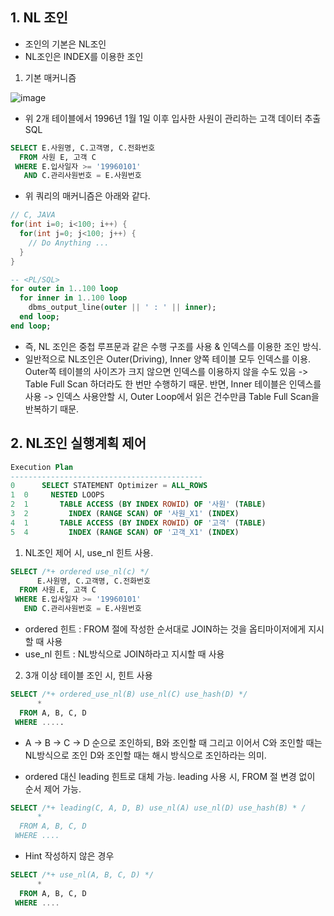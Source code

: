 ## 1. NL 조인
- 조인의 기본은 NL조인
- NL조인은 INDEX를 이용한 조인

1) 기본 매커니즘
  
![image](https://github.com/Jung9928/SQL-TUNING/assets/45419456/16fe35e5-0f02-424d-8391-5d83fa78fb8f)

  - 위 2개 테이블에서 1996년 1월 1일 이후 입사한 사원이 관리하는 고객 데이터 추출 SQL
  ```SQL
  SELECT E.사원명, C.고객명, C.전화번호
    FROM 사원 E, 고객 C
   WHERE E.입사일자 >= '19960101'
     AND C.관리사원번호 = E.사원번호
  ```

  - 위 쿼리의 매커니즘은 아래와 같다.
  ```JAVA
  // C, JAVA
  for(int i=0; i<100; i++) {
    for(int j=0; j<100; j++) {
      // Do Anything ...
    }
  }
  ```

  ```SQL
  -- <PL/SQL>
  for outer in 1..100 loop
    for inner in 1..100 loop
      dbms_output_line(outer || ' : ' || inner);
    end loop;
  end loop;
  ```
  - 즉, NL 조인은 중첩 루프문과 같은 수행 구조를 사용 & 인덱스를 이용한 조인 방식.
  - 일반적으로 NL조인은 Outer(Driving), Inner 양쪽 테이블 모두 인덱스를 이용.
    Outer쪽 테이블의 사이즈가 크지 않으면 인덱스를 이용하지 않을 수도 있음 -> Table Full Scan 하더라도 한 번만 수행하기 때문.
    반면, Inner 테이블은 인덱스를 사용 -> 인덱스 사용안할 시, Outer Loop에서 읽은 건수만큼 Table Full Scan을 반복하기 때문.


## 2. NL조인 실행계획 제어

```SQL
Execution Plan
-------------------------------------------
0      SELECT STATEMENT Optimizer = ALL_ROWS
1  0     NESTED LOOPS
2  1       TABLE ACCESS (BY INDEX ROWID) OF '사원' (TABLE)
3  2         INDEX (RANGE SCAN) OF '사원_X1' (INDEX)
4  1       TABLE ACCESS (BY INDEX ROWID) OF '고객' (TABLE)
5  4         INDEX (RANGE SCAN) OF '고객_X1' (INDEX)
```

1) NL조인 제어 시, use_nl 힌트 사용.
```SQL
SELECT /*+ ordered use_nl(c) */
      E.사원명, C.고객명, C.전화번호
  FROM 사원.E, 고객 C
 WHERE E.입사일자 >= '19960101'
   END C.관리사원번호 = E.사원번호
```
* ordered 힌트 : FROM 절에 작성한 순서대로 JOIN하는 것을 옵티마이저에게 지시할 때 사용
* use_nl 힌트  : NL방식으로 JOIN하라고 지시할 때 사용


2) 3개 이상 테이블 조인 시, 힌트 사용
```SQL
SELECT /*+ ordered_use_nl(B) use_nl(C) use_hash(D) */
      *
  FROM A, B, C, D
 WHERE .....
```
  - A -> B -> C -> D 순으로 조인하되, B와 조인할 때 그리고 이어서 C와 조인할 때는 NL방식으로 조인
    D와 조인할 때는 해시 방식으로 조인하라는 의미.

* ordered 대신 leading 힌트로 대체 가능.
  leading 사용 시, FROM 절 변경 없이 순서 제어 가능.
```SQL
SELECT /*+ leading(C, A, D, B) use_nl(A) use_nl(D) use_hash(B) * /
      *
  FROM A, B, C, D
 WHERE ....
```

* Hint 작성하지 않은 경우
```SQL
SELECT /*+ use_nl(A, B, C, D) */
      *
  FROM A, B, C, D
 WHERE ....
```
